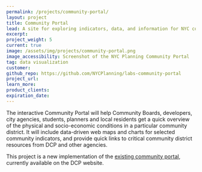 ```yaml
---
permalink: /projects/community-portal/
layout: project
title: Community Portal
lead: A site for exploring indicators, data, and information for NYC community districts
excerpt:
project_weight: 5
current: true
image: /assets/img/projects/community-portal.png
image_accessibility: Screenshot of the NYC Planning Community Portal
tag: data visualization
customer:
github_repo: https://github.com/NYCPlanning/labs-community-portal
project_url:
learn_more:
product_clients:
expiration_date:
---
```


The interactive Community Portal will help Community Boards, developers, city agencies, students, planners and local residents get a quick overview of the physical and socio-economic conditions in a particular community district. It will include data-driven web maps and charts for selected community indicators, and provide quick links to critical community district resources from DCP and other agencies.

This project is a new implementation of the [existing community portal](https://www1.nyc.gov/site/planning/community/community-portal.page), currently available on the DCP website.
